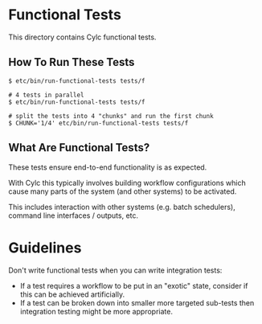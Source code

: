 # Functional Tests

This directory contains Cylc functional tests.

## How To Run These Tests

```console
$ etc/bin/run-functional-tests tests/f

# 4 tests in parallel
$ etc/bin/run-functional-tests tests/f

# split the tests into 4 "chunks" and run the first chunk
$ CHUNK='1/4' etc/bin/run-functional-tests tests/f
```

## What Are Functional Tests?

These tests ensure end-to-end functionality is as expected.

With Cylc this typically involves building workflow configurations which
cause many parts of the system (and other systems) to be activated.

This includes interaction with other systems (e.g. batch schedulers),
command line interfaces / outputs, etc.

# Guidelines

Don't write functional tests when you can write integration tests:

* If a test requires a workflow to be put in an "exotic" state, consider if
  this can be achieved artificially.
* If a test can be broken down into smaller more targeted sub-tests then
  integration testing might be more appropriate.
